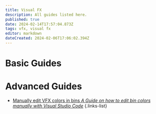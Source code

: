 ```yaml
---
title: Visual FX
description: All guides listed here.
published: true
date: 2024-02-14T17:57:04.873Z
tags: vfx, visual fx
editor: markdown
dateCreated: 2024-02-06T17:06:02.394Z
---
```


# Basic Guides


# Advanced Guides

- [Manually edit VFX colors in bins *A Guide on how to edit bin colors manually with Visual Studio Code*](/specific-guide/coding/man-edit-vfxcolor)
{.links-list}


